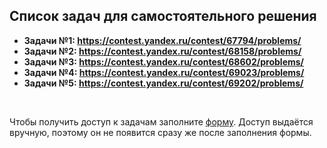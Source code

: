 ## Список задач для самостоятельного решения

- **Задачи №1: https://contest.yandex.ru/contest/67794/problems/**
- **Задачи №2: https://contest.yandex.ru/contest/68158/problems/**
- **Задачи №3: https://contest.yandex.ru/contest/68602/problems/**
- **Задачи №4: https://contest.yandex.ru/contest/69023/problems/**
- **Задачи №5: https://contest.yandex.ru/contest/69202/problems/**

<br>

Чтобы получить доступ к задачам заполните [форму](https://docs.google.com/forms/d/e/1FAIpQLSefbL34oTMk0rh6WT9rdBIJVx_ZswyZvVte0FivBxUVk7AJzg/viewform?usp=sf_link). Доступ выдаётся вручную, поэтому он не появится сразу же после заполнения формы.

